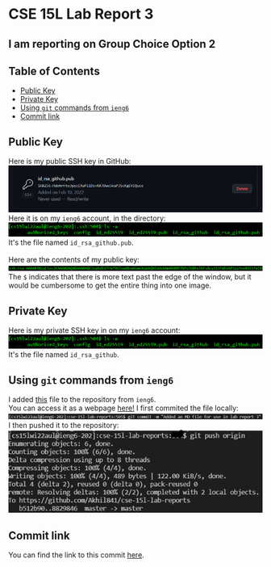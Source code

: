 # CSE 15L Lab Report 3
## I am reporting on Group Choice Option 2
## Table of Contents
- [Public Key](#public-key)
- [Private Key](#private-key)
- [Using `git` commands from `ieng6`](#using-git-commands-from-ieng6)
- [Commit link](#commit-link)
## Public Key
Here is my public SSH key in GitHub:<br>
![public SSH key in GitHub](lr3-github-public-key.png)
Here it is on my `ieng6` account, in the directory:
![public SSH key on ieng6](lr3-github-public-key-dir.png)<br>
It's the file named `id_rsa_github.pub`.<br><br>
Here are the contents of my public key:
![public SSH key on ieng6 contents](lr3-github-public-key-contents.png)<br>
The `$` indicates that there is more text past the edge of the window, but it would be cumbersome to get the entire thing into one image.
## Private Key
Here is my private SSH key in on my `ieng6` account:<br>
![public SSH key on ieng6](lr3-github-public-key-dir.png)<br>
It's the file named `id_rsa_github`.
## Using `git` commands from `ieng6`
I added [this](https://github.com/Akhil841/cse-15l-lab-reports/blob/master/reports/lr3-commited-from-ieng6.md) file to the repository from `ieng6`.<br>
You can access it as a webpage [here!](lr3-commited-from-ieng6.md)
I first commited the file locally:
![local commit of markdown file](lr3-github-commit-file.png)<br>
I then pushed it to the repository:<br>
![pushing to repo](lr3-github-push-file.png)
## Commit link
You can find the link to this commit [here](https://github.com/Akhil841/cse-15l-lab-reports/commit/88298462d93364c533b1e27c5fdb49d2922c5a0c).
